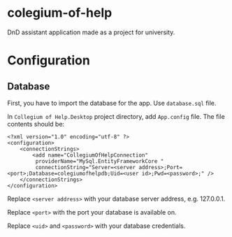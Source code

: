 # colegium-of-help
DnD assistant application made as a project for university.

# Configuration
## Database
First, you have to import the database for the app. Use `database.sql` file.

In `Collegium of Help.Desktop` project directory, add `App.config` file. The file contents should be:
```
<?xml version="1.0" encoding="utf-8" ?>
<configuration>
	<connectionStrings>
		<add name="CollegiumOfHelpConnection"
		 providerName="MySql.EntityFrameworkCore "
		 connectionString="Server=<server address>;Port=<port>;Database=colegiumofhelpdb;Uid=<user id>;Pwd=<password>;" />
	</connectionStrings>
</configuration>
```

Replace `<server address>` with your database server address, e.g. 127.0.0.1.

Replace `<port>` with the port your database is available on.

Replace `<uid>` and `<password>` with your database credentials.
